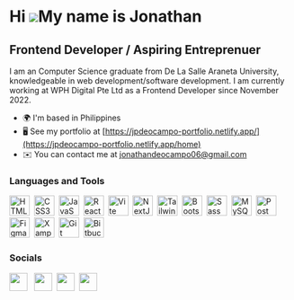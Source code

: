 Hi ![](https://user-images.githubusercontent.com/18350557/176309783-0785949b-9127-417c-8b55-ab5a4333674e.gif)My name is Jonathan
=============================================================================================================================================

Frontend Developer / Aspiring Entreprenuer
----------------------------------------------------------

I am an Computer Science graduate from De La Salle Araneta University, knowledgeable in web development/software development. I am currently working at WPH Digital Pte Ltd as a Frontend Developer since November 2022.

* 🌍  I'm based in Philippines
* 🖥️  See my portfolio at [https://jpdeocampo-portfolio.netlify.app/](https://jpdeocampo-portfolio.netlify.app/home)
* ✉️  You can contact me at [jonathandeocampo06@gmail.com](mailto:jonathandeocampo06@gmail.com)

### Languages and Tools


<p align="left">
<a href="https://developer.mozilla.org/en-US/docs/Glossary/HTML5" target="_blank" rel="noreferrer"><img src="https://cdn.simpleicons.org/html5" width="36" height="36" alt="HTML5" /></a>&nbsp;
<a href="https://www.w3.org/TR/CSS/#css" target="_blank" rel="noreferrer"><img src="https://cdn.simpleicons.org/css3" width="36" height="36" alt="CSS3" /></a>&nbsp;
<a href="https://developer.mozilla.org/en-US/docs/Web/JavaScript" target="_blank" rel="noreferrer"><img src="https://cdn.simpleicons.org/javascript" width="36" height="36" alt="JavaScript" /></a>&nbsp;
<a href="https://react.dev/" target="_blank" rel="noreferrer"><img src="https://cdn.simpleicons.org/react" width="36" height="36" alt="ReactJs" /></a>&nbsp;
<a href="https://vitejs.dev/" target="_blank" rel="noreferrer"><img src="https://cdn.simpleicons.org/vite" width="36" height="36" alt="Vite" /></a>&nbsp;
<a href="https://nextjs.org/" target="_blank" rel="noreferrer"><img src="https://cdn.simpleicons.org/nextdotjs" width="36" height="36" alt="NextJs" /></a>&nbsp;
<a href="https://tailwindcss.com/" target="_blank" rel="noreferrer"><img src="https://cdn.simpleicons.org/tailwindcss" width="36" height="36" alt="Tailwind" /></a>&nbsp;
<a href="https://getbootstrap.com/" target="_blank" rel="noreferrer"><img src="https://cdn.simpleicons.org/bootstrap" width="36" height="36" alt="Bootstrap" /></a>&nbsp;
<a href="https://sass-lang.com/" target="_blank" rel="noreferrer"><img src="https://cdn.simpleicons.org/sass" width="36" height="36" alt="Sass" /></a>&nbsp;
<a href="https://www.mysql.com/" target="_blank" rel="noreferrer"><img src="https://raw.githubusercontent.com/danielcranney/readme-generator/main/public/icons/skills/mysql-colored.svg" width="36" height="36" alt="MySQL" /></a>&nbsp;
<a href="https://www.postman.com/" target="_blank" rel="noreferrer"><img src="https://cdn.simpleicons.org/postman" width="36" height="36" alt="Postman" /></a>&nbsp;
<a href="https://www.figma.com/" target="_blank" rel="noreferrer"><img src="https://cdn.simpleicons.org/figma" width="36" height="36" alt="Figma" /></a>&nbsp;
<!--<a href="https://code.visualstudio.com/" target="_blank" rel="noreferrer"><img src="https://cdn.simpleicons.org/visualstudiocode/#0078d7" width="36" height="36" alt="Vs Code" /></a>&nbsp;-->
<a href="https://www.apachefriends.org/" target="_blank" rel="noreferrer"><img src="https://cdn.simpleicons.org/xampp" width="36" height="36" alt="Xampp" /></a>&nbsp;
<a href="https://git-scm.com/" target="_blank" rel="noreferrer"><img src="https://cdn.simpleicons.org/git" width="36" height="36" alt="Git" /></a>&nbsp;
<!--<a href="https://visualstudio.microsoft.com/" target="_blank" rel="noreferrer"><img src="https://cdn.simpleicons.org/visualstudio" width="36" height="36" alt="Visual Studio" /></a>&nbsp;-->
<a href="https://bitbucket.org/" target="_blank" rel="noreferrer"><img src="https://cdn.simpleicons.org/bitbucket" width="36" height="36" alt="Bitbucket" /></a>&nbsp;
<!--
<a href="https://redux.js.org/" target="_blank" rel="noreferrer"><img src="https://raw.githubusercontent.com/danielcranney/readme-generator/main/public/icons/skills/redux-colored.svg" width="36" height="36" alt="Redux" /></a>
<a href="https://nodejs.org/en/" target="_blank" rel="noreferrer"><img src="https://raw.githubusercontent.com/danielcranney/readme-generator/main/public/icons/skills/nodejs-colored.svg" width="36" height="36" alt="NodeJS" /></a>
<a href="https://expressjs.com/" target="_blank" rel="noreferrer"><img src="https://raw.githubusercontent.com/danielcranney/readme-generator/main/public/icons/skills/express-colored.svg" width="36" height="36" alt="Express" /></a>
<a href="https://www.mongodb.com/" target="_blank" rel="noreferrer"><img src="https://raw.githubusercontent.com/danielcranney/readme-generator/main/public/icons/skills/mongodb-colored.svg" width="36" height="36" alt="MongoDB" /></a>
</p>-->


### Socials

<p align="left"> </a> <a href="https://github.com/JPDeOcampo" target="_blank" rel="noreferrer"><img src="https://cdn.simpleicons.org/github/black" width="32" height="32" /></a> &nbsp;
<a href="https://www.linkedin.com/in/jonathandeocampo/" target="_blank" rel="noreferrer"><img src="https://cdn.simpleicons.org/linkedin" width="32" height="32" /></a>&nbsp;
<a href="https://www.instagram.com/jpdeocampo_17/" target="_blank" rel="noreferrer"><img src="https://cdn.simpleicons.org/instagram" width="32" height="32" /></a>&nbsp;
<a href="https://discord.com/users/453378333015801877" target="_blank" rel="noreferrer"><img src="https://cdn.simpleicons.org/discord" width="32" height="32" /></a></p>&nbsp;

